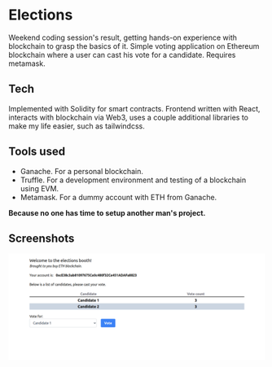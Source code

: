 # Elections

Weekend coding session's result, getting hands-on experience with blockchain to grasp the basics of it.
Simple voting application on Ethereum blockchain where a user can cast his vote for a candidate. Requires metamask.

## Tech 

Implemented with Solidity for smart contracts. Frontend written with React, interacts with blockchain via Web3, uses a couple additional libraries to make my life easier, such as tailwindcss.

## Tools used

* Ganache. For a personal blockchain.
* Truffle. For a development environment and testing of a blockchain using EVM.
* Metamask. For a dummy account with ETH from Ganache.

__Because no one has time to setup another man's project.__

## Screenshots

![Screenshot](screenshots/app-main.png)